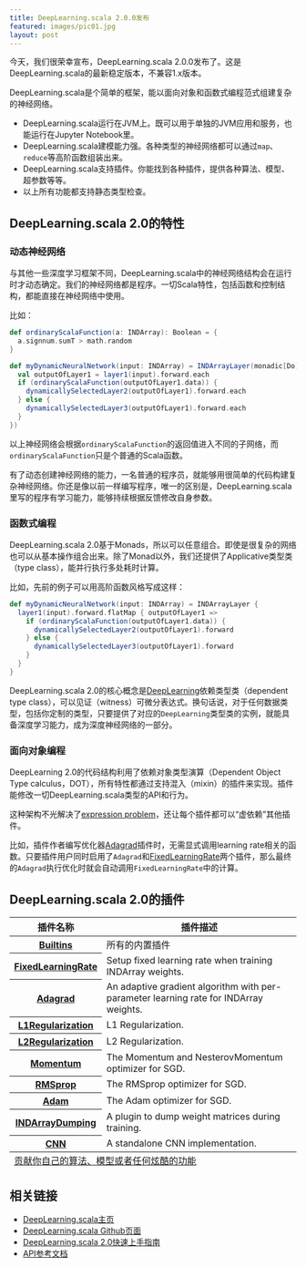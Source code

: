 ```yaml
---
title: DeepLearning.scala 2.0.0发布
featured: images/pic01.jpg
layout: post
---
```


今天，我们很荣幸宣布，DeepLearning.scala 2.0.0发布了。这是DeepLearning.scala的最新稳定版本，不兼容1.x版本。

DeepLearning.scala是个简单的框架，能以面向对象和函数式编程范式组建复杂的神经网络。

* DeepLearning.scala运行在JVM上。既可以用于单独的JVM应用和服务，也能运行在Jupyter Notebook里。
* DeepLearning.scala建模能力强。各种类型的神经网络都可以通过`map`、`reduce`等高阶函数组装出来。
* DeepLearning.scala支持插件。你能找到各种插件，提供各种算法、模型、超参数等等。
* 以上所有功能都支持静态类型检查。

## DeepLearning.scala 2.0的特性

### 动态神经网络

与其他一些深度学习框架不同，DeepLearning.scala中的神经网络结构会在运行时才动态确定。我们的神经网络都是程序。一切Scala特性，包括函数和控制结构，都能直接在神经网络中使用。

比如：

``` scala
def ordinaryScalaFunction(a: INDArray): Boolean = {
  a.signnum.sumT > math.random
}

def myDynamicNeuralNetwork(input: INDArray) = INDArrayLayer(monadic[Do] {
  val outputOfLayer1 = layer1(input).forward.each
  if (ordinaryScalaFunction(outputOfLayer1.data)) {
    dynamicallySelectedLayer2(outputOfLayer1).forward.each
  } else {
    dynamicallySelectedLayer3(outputOfLayer1).forward.each
  }
})
```

以上神经网络会根据`ordinaryScalaFunction`的返回值进入不同的子网络，而`ordinaryScalaFunction`只是个普通的Scala函数。


有了动态创建神经网络的能力，一名普通的程序员，就能够用很简单的代码构建复杂神经网络。你还是像以前一样编写程序，唯一的区别是，DeepLearning.scala里写的程序有学习能力，能够持续根据反馈修改自身参数。

### 函数式编程

DeepLearning.scala 2.0基于Monads，所以可以任意组合。即使是很复杂的网络也可以从基本操作组合出来。除了Monad以外，我们还提供了Applicative类型类（type class），能并行执行多处耗时计算。

比如，先前的例子可以用高阶函数风格写成这样：

``` scala
def myDynamicNeuralNetwork(input: INDArray) = INDArrayLayer {
  layer1(input).forward.flatMap { outputOfLayer1 =>
    if (ordinaryScalaFunction(outputOfLayer1.data)) {
      dynamicallySelectedLayer2(outputOfLayer1).forward
    } else {
      dynamicallySelectedLayer3(outputOfLayer1).forward
    }
  }
}
```

DeepLearning.scala 2.0的核心概念是[DeepLearning](https://javadoc.io/page/com.thoughtworks.deeplearning/deeplearning_2.11/latest/com/thoughtworks/deeplearning/DeepLearning.html)依赖类型类（dependent type class），可以见证（witness）可微分表达式。换句话说，对于任何数据类型，包括你定制的类型，只要提供了对应的`DeepLearning`类型类的实例，就能具备深度学习能力，成为深度神经网络的一部分。

### 面向对象编程

DeepLearning 2.0的代码结构利用了依赖对象类型演算（Dependent Object Type calculus，DOT），所有特性都通过支持混入（mixin）的插件来实现。插件能修改一切DeepLearning.scala类型的API和行为。

这种架构不光解决了[expression problem](https://en.wikipedia.org/wiki/Expression_problem)，还让每个插件都可以“虚依赖”其他插件。

比如，插件作者编写优化器[Adagrad](https://gist.github.com/Atry/89ee1baa4c161b8ccc1b82cdd9c109fe#file-adagrad-sc)插件时，无需显式调用learning rate相关的函数。只要插件用户同时启用了`Adagrad`和[FixedLearningRate](https://gist.github.com/Atry/1fb0608c655e3233e68b27ba99515f16#file-readme-ipynb)两个插件，那么最终的`Adagrad`执行优化时就会自动调用`FixedLearningRate`中的计算。

## DeepLearning.scala 2.0的插件

<table>
<thead>
<tr>
<th>
插件名称
</th>
<th>
插件描述
</th>
</tr>
</thead>
<tbody>
<tr>
<th>
<a href="https://www.javadoc.io/page/com.thoughtworks.deeplearning/plugins-builtins_2.11/latest/com/thoughtworks/deeplearning/plugins/Builtins.html">Builtins</a>
</th>
<td>
所有的内置插件
</td>
</tr>
<tr>
<th>
<a href="https://gist.github.com/Atry/1fb0608c655e3233e68b27ba99515f16#file-readme-ipynb">FixedLearningRate</a>
</th>
<td>
Setup fixed learning rate when training INDArray weights.
</td>
</tr>
<tr>
<th>
<a href="https://gist.github.com/Atry/89ee1baa4c161b8ccc1b82cdd9c109fe#file-adagrad-sc">Adagrad</a>
</th>
<td>
An adaptive gradient algorithm with per-parameter learning rate for INDArray weights.
</td>
</tr>
<tr>
<th>
<a href="https://gist.github.com/TerrorJack/8154015cc0ac5cfba8e351b642ef12b3#file-readme-ipynb">L1Regularization</a>
</th>
<td>
L1 Regularization.
</td>
</tr>
<tr>
<th>
<a href="https://gist.github.com/TerrorJack/a60ff752270c40a6485ee787837390aa#file-readme-ipynb">L2Regularization</a>
</th>
<td>
L2 Regularization.
</td>
</tr>
<tr>
<th>
<a href="https://gist.github.com/TerrorJack/08454c71448b626b013ddabd74d06adf#file-readme-ipynb">Momentum</a>
</th>
<td>
The Momentum and NesterovMomentum optimizer for SGD.
</td>
</tr>
<tr>
<th>
<a href="https://gist.github.com/TerrorJack/6b0640c76efc6788f13400ae91849e68#file-readme-ipynb">RMSprop</a>
</th>
<td>
The RMSprop optimizer for SGD.
</td>
</tr>
<tr>
<th>
<a href="https://gist.github.com/TerrorJack/4a4dd1929963a34bf20340022b0f03d3#file-readme-ipynb">Adam</a>
</th>
<td>
The Adam optimizer for SGD.
</td>
</tr>
<tr>
<th>
<a href="https://gist.github.com/TerrorJack/a7af811a0ee592d41ab57f2c5d49f08b#file-readme-ipynb">INDArrayDumping</a>
</th>
<td>
A plugin to dump weight matrices during training.
</td>
</tr>
<tr>
<th>
<a href="https://gist.github.com/TerrorJack/cdd9cc5adc82fc86abf8b4c72cd26e76#file-readme-ipynb">CNN</a>
</th>
<td>
A standalone CNN implementation.
</td>
</tr>
</tbody>
<tfoot>
<tr>
<td colspan="2"><a href="http://deeplearning.thoughtworks.school/get-involved">贡献你自己的算法、模型或者任何炫酷的功能</a></td>
</tr>
</tfoot>
</table>

## 相关链接

* [DeepLearning.scala主页](http://deeplearning.thoughtworks.school/)
* [DeepLearning.scala Github页面](https://github.com/ThoughtWorksInc/DeepLearning.scala/)
* [DeepLearning.scala 2.0快速上手指南](http://deeplearning.thoughtworks.school/demo/GettingStarted.html)
* [API参考文档](https://javadoc.io/page/com.thoughtworks.deeplearning/deeplearning_2.11/latest/com/thoughtworks/deeplearning/package.html)
